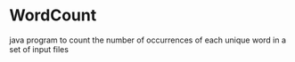 # WordCount
java program to count the number of occurrences of each unique word in a set of input files
